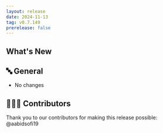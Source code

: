 ```yaml
---
layout: release
date: 2024-11-13
tag: v0.7.149
prerelease: false
---
```


## What's New
## 🔤 General
* No changes

## 👨🏽‍💻 Contributors

Thank you to our contributors for making this release possible:
@aabidsofi19

